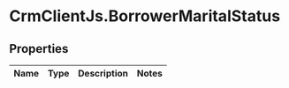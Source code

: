 # CrmClientJs.BorrowerMaritalStatus

## Properties

Name | Type | Description | Notes
------------ | ------------- | ------------- | -------------


